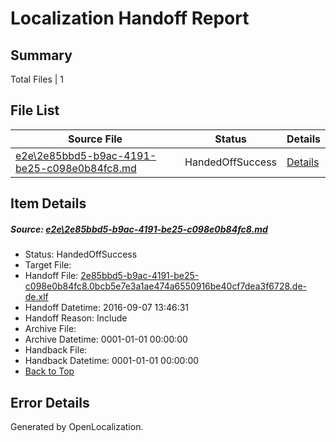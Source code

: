 # <a name='report-top'></a> Localization Handoff Report

## Summary
 Total Files | 1

## File List
 Source File | Status | Details 
 ----------- | ------ | ------- 
 [e2e\2e85bbd5-b9ac-4191-be25-c098e0b84fc8.md](https://github.com/OpenLocalizationTestOrg/ol-test0/blob/e915b4ed345d81569ee782fc6d5febf99cfbcf22/e2e/2e85bbd5-b9ac-4191-be25-c098e0b84fc8.md) | HandedOffSuccess | [Details](#25a7ab352ac001fb91db44c5855f0feaa4cb8ecc1)

## Item Details
##### <a name='25a7ab352ac001fb91db44c5855f0feaa4cb8ecc1'></a> Source: [e2e\2e85bbd5-b9ac-4191-be25-c098e0b84fc8.md](https://github.com/OpenLocalizationTestOrg/ol-test0/blob/e915b4ed345d81569ee782fc6d5febf99cfbcf22/e2e/2e85bbd5-b9ac-4191-be25-c098e0b84fc8.md)
* Status: HandedOffSuccess
* Target File: 
* Handoff File: [2e85bbd5-b9ac-4191-be25-c098e0b84fc8.0bcb5e7e3a1ae474a6550916be40cf7dea3f6728.de-de.xlf](https://github.com/OpenLocalizationTestOrg/ol-test0-handoff/blob/dabf23678abbddd377ded4d05076e85affdbc011/ol-handoff/OpenLocalizationTestOrg/ol-test0-dede/yuwzho/ht/2e85bbd5-b9ac-4191-be25-c098e0b84fc8.0bcb5e7e3a1ae474a6550916be40cf7dea3f6728.de-de.xlf)
* Handoff Datetime: 2016-09-07 13:46:31
* Handoff Reason: Include
* Archive File: 
* Archive Datetime: 0001-01-01 00:00:00
* Handback File: 
* Handback Datetime: 0001-01-01 00:00:00
* [Back to Top](#report-top)


## Error Details

Generated by OpenLocalization.
